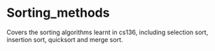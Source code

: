 # Sorting_methods
Covers the sorting algorithms learnt in cs136, including selection sort, insertion sort, quicksort and merge sort.
